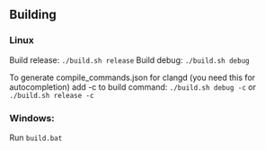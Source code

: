 ## Building

### Linux
Build release: `./build.sh release`
Build debug: `./build.sh debug`

To generate compile_commands.json for clangd (you need this for autocompletion) add -c to build command:
`./build.sh debug -c` or `./build.sh release -c`

### Windows:
Run `build.bat`

